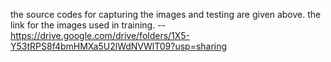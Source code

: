 the source codes for capturing the images and testing are given above.
the link for the images used in training. -- https://drive.google.com/drive/folders/1X5-Y53tRPS8f4bmHMXa5U2lWdNVWlT09?usp=sharing
